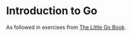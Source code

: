 # Introduction to Go

As followed in exercises from [The Little Go Book](https://github.com/karlseguin/the-little-go-book/blob/master/en/go.md).
